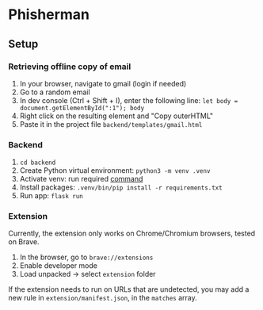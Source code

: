 # Phisherman

## Setup

### Retrieving offline copy of email
1. In your browser, navigate to gmail (login if needed)
2. Go to a random email
3. In dev console (Ctrl + Shift + I), enter the following line:
`let body = document.getElementById(":1"); body`
4. Right click on the resulting element and "Copy outerHTML"
5. Paste it in the project file `backend/templates/gmail.html`

### Backend
1. `cd backend`
2. Create Python virtual environment: `python3 -m venv .venv`
3. Activate venv: run required [command](https://docs.python.org/3/library/venv.html#how-venvs-work)
4. Install packages: `.venv/bin/pip install -r requirements.txt`
5. Run app: `flask run`

### Extension
Currently, the extension only works on Chrome/Chromium browsers, tested on Brave.
1. In the browser, go to `brave://extensions`
2. Enable developer mode
3. Load unpacked -> select `extension` folder

If the extension needs to run on URLs that are undetected, you may add a new rule in `extension/manifest.json`, in the `matches` array.

